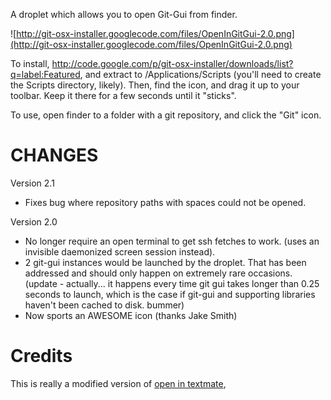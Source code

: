 A droplet which allows you to open Git-Gui from finder.

![http://git-osx-installer.googlecode.com/files/OpenInGitGui-2.0.png](http://git-osx-installer.googlecode.com/files/OpenInGitGui-2.0.png)

To install, http://code.google.com/p/git-osx-installer/downloads/list?q=label:Featured, and extract to /Applications/Scripts (you'll need to create the Scripts directory, likely).  Then, find the icon, and drag it up to your toolbar.  Keep it there for a few seconds until it "sticks".

To use, open finder to a folder with a git repository, and click the "Git" icon.

# CHANGES #

Version 2.1

  * Fixes bug where repository paths with spaces could not be opened.

Version 2.0

  * No longer require an open terminal to get ssh fetches to work. (uses an invisible daemonized screen session instead).
  * 2 git-gui instances would be launched by the droplet. That has been addressed and should only happen on extremely rare occasions. (update - actually... it happens every time git gui takes longer than 0.25 seconds to launch, which is the case if git-gui and supporting libraries haven't been cached to disk.  bummer)
  * Now sports an AWESOME icon (thanks Jake Smith)

# Credits #

This is really a modified version of [open in textmate](http://henrik.nyh.se/2007/10/open-in-textmate-from-leopard-finder),